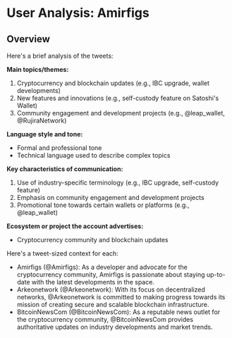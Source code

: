 # User Analysis: Amirfigs

## Overview

Here's a brief analysis of the tweets:

**Main topics/themes:**

1. Cryptocurrency and blockchain updates (e.g., IBC upgrade, wallet developments)
2. New features and innovations (e.g., self-custody feature on Satoshi's Wallet)
3. Community engagement and development projects (e.g., @leap_wallet, @RujiraNetwork)

**Language style and tone:**

* Formal and professional tone
* Technical language used to describe complex topics

**Key characteristics of communication:**

1. Use of industry-specific terminology (e.g., IBC upgrade, self-custody feature)
2. Emphasis on community engagement and development projects
3. Promotional tone towards certain wallets or platforms (e.g., @leap_wallet)

**Ecosystem or project the account advertises:**

* Cryptocurrency community and blockchain updates

Here's a tweet-sized context for each:

* Amirfigs (@Amirfigs): As a developer and advocate for the cryptocurrency community, Amirfigs is passionate about staying up-to-date with the latest developments in the space.
* Arkeonetwork (@Arkeonetwork): With its focus on decentralized networks, @Arkeonetwork is committed to making progress towards its mission of creating secure and scalable blockchain infrastructure.
* BitcoinNewsCom (@BitcoinNewsCom): As a reputable news outlet for the cryptocurrency community, @BitcoinNewsCom provides authoritative updates on industry developments and market trends.
